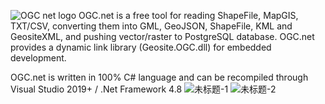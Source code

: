 ![OGC net logo](https://user-images.githubusercontent.com/18747589/133388381-db5fe1ab-ff69-4000-a4e4-9009ad60bed2.png)
OGC.net is a free tool for reading ShapeFile, MapGIS, TXT/CSV,  converting them into GML, GeoJSON, ShapeFile, KML and GeositeXML, and pushing vector/raster to PostgreSQL database.
OGC.net provides a dynamic link library (Geosite.OGC.dll) for embedded development.

OGC.net is written in 100% C# language and can be recompiled through Visual Studio 2019+ / .Net Framework 4.8
![未标题-1](https://user-images.githubusercontent.com/18747589/133529697-77ca7739-cbfd-43d5-be9e-c53650efc324.jpg)
![未标题-2](https://user-images.githubusercontent.com/18747589/133529716-b85966be-8cf9-406f-9053-fc7c46a8681c.jpg)

